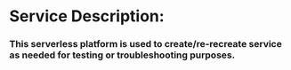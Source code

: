 # Service Description:
### This serverless platform is used to create/re-recreate service as needed for testing or troubleshooting purposes.
